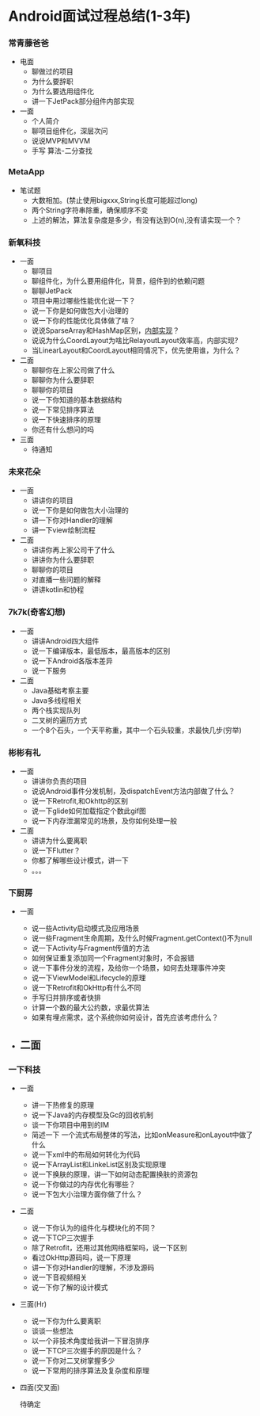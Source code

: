 # Android面试过程总结(1-3年)

### 常青藤爸爸

- 电面 
  - 聊做过的项目
  - 为什么要辞职
  - 为什么要选用组件化
  - 讲一下JetPack部分组件内部实现
- 一面
  - 个人简介
  - 聊项目组件化，深层次问
  - 说说MVP和MVVM
  - 手写 算法-二分查找

### MetaApp

- 笔试题
  - 大数相加。(禁止使用bigxxx,String长度可能超过long)
  - 两个String字符串除重，确保顺序不变
  - 上述的解法，算法复杂度是多少，有没有达到O(n),没有请实现一个？

### 新氧科技

- 一面
  - 聊项目
  - 聊组件化，为什么要用组件化，背景，组件到的依赖问题
  - 聊聊JetPack
  - 项目中用过哪些性能优化说一下？
  - 说一下你是如何做包大小治理的
  - 说一下你的性能优化具体做了啥？
  - 说说SparseArray和HashMap区别，[内部实现]()？
  - 说说为什么CoordLayout为啥比RelayoutLayout效率高，内部实现?
  - 当LinearLayout和CoordLayout相同情况下，优先使用谁，为什么？
- 二面
  - 聊聊你在上家公司做了什么
  - 聊聊你为什么要辞职
  - 聊聊你的项目
  - 说一下你知道的基本数据结构
  - 说一下常见排序算法
  - 说一下快速排序的原理
  - 你还有什么想问的吗
- 三面
  - 待通知



### 未来花朵

- 一面
  - 讲讲你的项目
  - 说一下你是如何做包大小治理的
  - 讲一下你对Handler的理解
  - 讲一下view绘制流程
- 二面
  - 讲讲你再上家公司干了什么
  - 讲讲你为什么要辞职
  - 聊聊你的项目
  - 对直播一些问题的解释
  - 讲讲kotlin和协程

### 7k7k(奇客幻想)

- 一面
  - 讲讲Android四大组件
  - 说一下编译版本，最低版本，最高版本的区别
  - 说一下Android各版本差异
  - 说一下服务
- 二面
  - Java基础考察主要
  - Java多线程相关
  - 两个栈实现队列
  - 二叉树的遍历方式
  - 一个8个石头，一个天平称重，其中一个石头较重，求最快几步(穷举)

### 彬彬有礼

- 一面
  - 讲讲你负责的项目
  - 说说Android事件分发机制，及dispatchEvent方法内部做了什么？
  - 说一下Retrofit,和Okhttp的区别
  - 说一下glide如何加载指定个数此gif图
  - 说一下内存泄漏常见的场景，及你如何处理一般
- 二面
  - 讲讲为什么要离职
  - 说一下Flutter？
  - 你都了解哪些设计模式，讲一下
  - 。。。

### 下厨房

- 一面
  - 说一些Activity启动模式及应用场景
  - 说一些Fragment生命周期，及什么时候Fragment.getContext()不为null
  - 说一下Activity与Fragment传值的方法
  - 如何保证重复添加同一个Fragment对象时，不会报错
  - 说一下事件分发的流程，及给你一个场景，如何去处理事件冲突
  - 说一下ViewModel和Lifecycle的原理
  - 说一下Retrofit和OkHttp有什么不同
  - 手写归并排序或者快排
  - 计算一个数的最大公约数，求最优算法
  - 如果有埋点需求，这个系统你如何设计，首先应该考虑什么？

- 二面
  - 



### 一下科技

- 一面

  - 讲一下热修复的原理
  - 说一下Java的内存模型及Gc的回收机制
  - 谈一下你项目中用到的IM
  - 简述一下 一个流式布局整体的写法，比如onMeasure和onLayout中做了什么
  - 说一下xml中的布局如何转化为代码
  - 说一下ArrayList和LinkeList区别及实现原理
  - 说一下换肤的原理，讲一下如何动态配置换肤的资源包
  - 说一下你做过的内存优化有哪些？
  - 说一下包大小治理方面你做了什么？

- 二面

  - 说一下你认为的组件化与模块化的不同？
  - 说一下TCP三次握手
  - 除了Retrofit，还用过其他网络框架吗，说一下区别
  - 看过OkHttp源码吗，说一下原理
  - 讲一下你对Handler的理解，不涉及源码
  - 说一下音视频相关
  - 说一下你了解的设计模式

- 三面(Hr)

  - 说一下你为什么要离职
  - 谈谈一些想法
  - 以一个非技术角度给我讲一下冒泡排序
  - 说一下TCP三次握手的原因是什么？
  - 说一下你对二叉树掌握多少
  - 说一下常用的排序算法及复杂度和原理

- 四面(交叉面)

  待确定



### 



